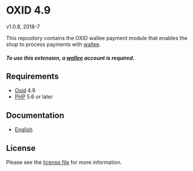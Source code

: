 # OXID 4.9

v1.0.8, 2018-7

This repository contains the OXID  wallee payment module that enables the shop to process payments with [wallee](https://www.wallee.com).

##### To use this extension, a [wallee](https://www.wallee.com) account is required.

## Requirements

* [Oxid](https://www.oxid-esales.com/) 4.9
* [PHP](http://php.net/) 5.6 or later

## Documentation

* [English](https://plugin-documentation.wallee.com/wallee-payment/oxid-4.9/1.0.8/docs/en/documentation.html)

## License

Please see the [license file](https://github.com/wallee-payment/oxid-4.9/blob/1.0.8/LICENSE) for more information.